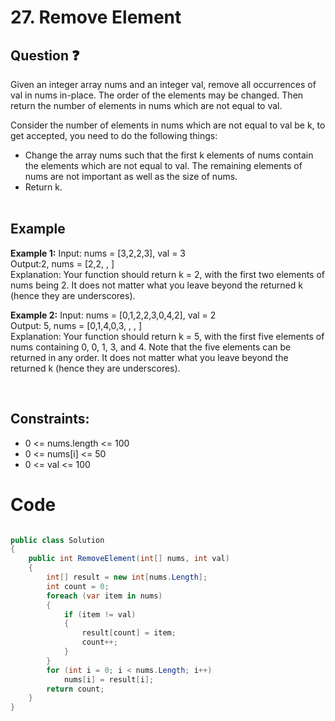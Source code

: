 # 27. Remove Element
## Question ❓ <br>
Given an integer array nums and an integer val, remove all occurrences of val in nums in-place. The order of the elements may be changed. Then return the number of elements in nums which are not equal to val.

Consider the number of elements in nums which are not equal to val be k, to get accepted, you need to do the following things:

- Change the array nums such that the first k elements of nums contain the elements which are not equal to val. The remaining elements of nums are not important as well as the size of nums.
- Return k.
<br><br>

## Example

__Example 1:__
Input: nums = [3,2,2,3], val = 3     
Output:2, nums = [2,2,  ,  ]        
Explanation:  Your function should return k = 2, with the first two elements of nums being 2.
It does not matter what you leave beyond the returned k (hence they are underscores).
<br>

__Example 2:__  Input: nums = [0,1,2,2,3,0,4,2], val = 2   
Output: 5, nums = [0,1,4,0,3,  ,  ,  ]          
Explanation: Your function should return k = 5, with the first five elements of nums containing 0, 0, 1, 3, and 4.
Note that the five elements can be returned in any order.
It does not matter what you leave beyond the returned k (hence they are underscores).
<br>



      

<br>
  
## Constraints:

- 0 <= nums.length <= 100
- 0 <= nums[i] <= 50
- 0 <= val <= 100

# Code
```C#

public class Solution
{
    public int RemoveElement(int[] nums, int val)
    {
        int[] result = new int[nums.Length];
        int count = 0;
        foreach (var item in nums)
        {
            if (item != val)
            {
                result[count] = item;
                count++;
            }
        }
        for (int i = 0; i < nums.Length; i++)
            nums[i] = result[i];
        return count;
    }
}
```
